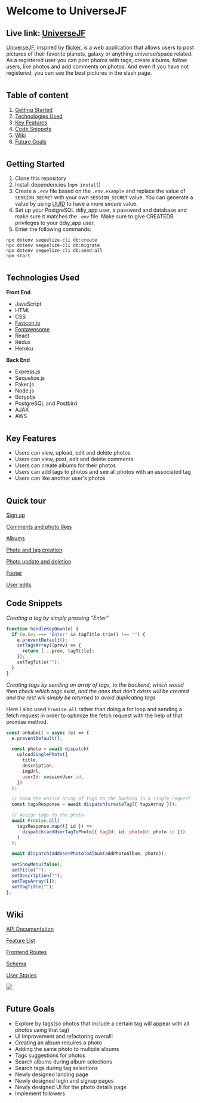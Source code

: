 # Welcome to UniverseJF

## Live link: [UniverseJF](https://universejf.herokuapp.com/)

[UniverseJF](https://universejf.herokuapp.com/), inspired by [flicker](https://www.flickr.com/), is a web application that allows users to post pictures of their favorite planets, galaxy or anything universe/space related. As a registered user you can post photos with tags, create albums, follow users, like photos and add comments on photos. And even if you have not registered, you can see the best pictures in the slash page.

#

## Table of content

1. [Getting Started](https://github.com/JeffersonGarcia15/UniverseJF#getting-started)
2. [Technologies Used](https://github.com/JeffersonGarcia15/UniverseJF#technologies-used)
3. [Key Features](https://github.com/JeffersonGarcia15/UniverseJF#key-features)
4. [Code Snippets](https://github.com/JeffersonGarcia15/UniverseJF#code-snippets)
5. [Wiki](https://github.com/JeffersonGarcia15/UniverseJF#wikii)
6. [Future Goals](https://github.com/JeffersonGarcia15/UniverseJF#future-goals)

#

## Getting Started

1. Clone this repository
2. Install dependencies (`npm install`)
3. Create a `.env` file based on the `.env.example` and replace the value of `SESSION_SECRET` with your own `SESSION_SECRET` value. You can generate a value by using [UUID](https://www.npmjs.com/package/uuid) to have a more secure value.
4. Set up your PostgreSQL ddiy_app user, a password and database and make sure it matches the `.env` file. Make sure to give CREATEDB privileges to your ddiy_app user.
5. Enter the following commands:

```
npx dotenv sequelize-cli db:create
npx dotenv sequelize-cli db:migrate
npx dotenv sequelize-cli db:seed:all
npm start
```

#

## Technologies Used

**Front End**

- JavaScript
- HTML
- CSS
- [Favicon.io](https://favicon.io)
- [Fontawesome](http://fontawesome.com/)
- React
- Redux
- Heroku

**Back End**

- Express.js
- Sequelize.js
- Faker.js
- Node.js
- Bcryptjs
- PostgreSQL and Postbird
- AJAX
- AWS

#

## Key Features

- Users can view, upload, edit and delete photos
- Users can view, post, edit and delete comments
- Users can create albums for their photos
- Users can add tags to photos and see all photos with an associated tag
- Users can like another user's photos

#

## Quick tour

[Sign up](https://youtu.be/SO-sTS-QVtc)

[Comments and photo likes](https://youtu.be/gfS-gwrA9vI)

[Albums](https://youtu.be/4LIo-ekTkPo)

[Photo and tag creation](https://youtu.be/H-vK3_ttoHU)

[Photo update and deletion](https://youtu.be/3Z_79APk9VM)

[Footer](https://youtu.be/A34O0y4xgHk)

[User edits](https://youtu.be/EYMdoKuDckg)

## Code Snippets

_Creating a tag by simply pressing "Enter"_

```js
function handleKeyDown(e) {
  if (e.key === "Enter" && tagTitle.trim() !== "") {
    e.preventDefault();
    setTagsArray((prev) => {
      return [...prev, tagTitle];
    });
    setTagTitle("");
  }
}
```

_Creating tags by sending an array of tags, to the backend, which would then check which tags exist, and the ones that don't exists will be created and the rest will simply be returned to avoid duplicating tags_

Here I also used `Promise.all` rather than doing a for loop and sending a fetch request in order to optimize the fetch request with the help of that promise method.

```js
const onSubmit = async (e) => {
  e.preventDefault();

  const photo = await dispatch(
    uploadSinglePhoto({
      title,
      description,
      imgUrl,
      userId: sessionUser.id,
    })
  );

  // Send the entire array of tags to the backend in a single request
  const tagsResponse = await dispatch(createTag({ tagsArray }));

  // Assign tags to the photo
  await Promise.all(
    tagsResponse.map(({ id }) =>
      dispatch(addUserTagToPhoto({ tagId: id, photoId: photo.id }))
    )
  );

  await dispatch(addUserPhotoToAlbum(addPhotoAlbum, photo));

  setShowMenu(false);
  setTitle("");
  setDescription("");
  setTagsArray([]);
  setTagTitle("");
};
```

#

## Wiki

[API Documentation](https://github.com/JeffersonGarcia15/UniverseJF/wiki/API-Documentation)

[Feature List](https://github.com/JeffersonGarcia15/UniverseJF/wiki/MVP-Feature-List)

[Frontend Routes](https://github.com/JeffersonGarcia15/UniverseJF/wiki/Frontend-Routes)

[Schema](https://github.com/JeffersonGarcia15/UniverseJF/wiki/Database-Schema)

[User Stories](https://github.com/JeffersonGarcia15/UniverseJF/wiki/User-Stories)

![](https://live.staticflickr.com/65535/51190674126_888c2b4b52_k.jpg)

#

## Future Goals

- Explore by tags(so photos that include a certain tag will appear with all photos using that tag)
- UI Improvement and refactoring overall!
- Creating an album requires a photo
- Adding the same photo to multiple albums
- Tags suggestions for photos
- Search albums during album selections
- Search tags during tag selections
- Newly designed landing page
- Newly designed login and signup pages
- Newly designed UI for the photo details page
- Implement followers
